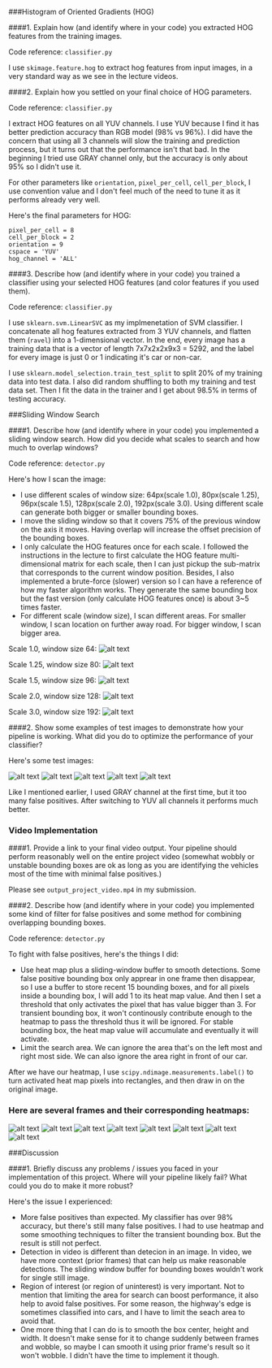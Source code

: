 [//]: # (Image References)
[image1]: ./writeup_material/scale_1.0.png
[image2]: ./writeup_material/scale_1.25.png
[image3]: ./writeup_material/scale_1.5.png
[image4]: ./writeup_material/scale_2.0.png
[image5]: ./writeup_material/scale_3.0.png
[image6]: ./writeup_material/test1.png
[image7]: ./writeup_material/test2.png
[image8]: ./writeup_material/test3.png
[image9]: ./writeup_material/test4.png
[image10]: ./writeup_material/test5.png

[image11]: ./writeup_material/heat1.png
[image12]: ./writeup_material/draw1.png
[image13]: ./writeup_material/heat2.png
[image14]: ./writeup_material/draw2.png
[image15]: ./writeup_material/heat3.png
[image16]: ./writeup_material/draw3.png
[image17]: ./writeup_material/heat4.png
[image18]: ./writeup_material/draw4.png

[video1]: ./project_video.mp4

###Histogram of Oriented Gradients (HOG)

####1. Explain how (and identify where in your code) you extracted HOG features from the training images.

Code reference: `classifier.py`

I use `skimage.feature.hog` to extract hog features from input images, in a very standard way as we see in the lecture videos.

####2. Explain how you settled on your final choice of HOG parameters.

Code reference: `classifier.py`

I extract HOG features on all YUV channels. I use YUV because I find it has better prediction accuracy than RGB model (98% vs 96%). I did have the concern that using all 3 channels will slow the training and prediction process, but it turns out that the performance isn't that bad. In the beginning I tried use GRAY channel only, but the accuracy is only about 95% so I didn't use it.

For other parameters like `orientation`, `pixel_per_cell`, `cell_per_block`, I use convention value and I don't feel much of the need to tune it as it performs already very well.

Here's the final parameters for HOG:

    pixel_per_cell = 8
    cell_per_block = 2
    orientation = 9
    cspace = 'YUV'
    hog_channel = 'ALL'


####3. Describe how (and identify where in your code) you trained a classifier using your selected HOG features (and color features if you used them).

Code reference: `classifier.py`

I use `sklearn.svm.LinearSVC` as my implmenetation of SVM classifier. I concatenate all hog features extracted from 3 YUV channels, and flatten them (`ravel`) into a 1-dimensional vector. In the end, every image has a training data that is a vector of length 7x7x2x2x9x3 = 5292, and the label for every image is just 0 or 1 indicating it's car or non-car.

I use `sklearn.model_selection.train_test_split` to split 20% of my training data into test data. I also did random shuffling to both my training and test data set. Then I fit the data in the trainer and I get about 98.5% in terms of testing accuracy.

###Sliding Window Search

####1. Describe how (and identify where in your code) you implemented a sliding window search.  How did you decide what scales to search and how much to overlap windows?

Code reference: `detector.py`

Here's how I scan the image:
- I use different scales of window size: 64px(scale 1.0), 80px(scale 1.25), 96px(scale 1.5), 128px(scale 2.0), 192px(scale 3.0). Using different scale can generate both bigger or smaller bounding boxes.
- I move the sliding window so that it covers 75% of the previous window on the axis it moves. Having overlap will increase the offset precision of the bounding boxes.
- I only calculate the HOG features once for each scale. I followed the instructions in the lecture to first calculate the HOG feature multi-dimensional matrix for each scale, then I can just pickup the sub-matrix that corresponds to the current window position. Besides, I also implemented a brute-force (slower) version so I can have a reference of how my faster algorithm works. They generate the same bounding box but the fast version (only calculate HOG features once) is about 3~5 times faster.
- For different scale (window size), I scan different areas. For smaller window, I scan location on further away road. For bigger window, I scan bigger area.

Scale 1.0, window size 64:
![alt text][image1]

Scale 1.25, window size 80:
![alt text][image2]

Scale 1.5, window size 96:
![alt text][image3]

Scale 2.0, window size 128:
![alt text][image4]

Scale 3.0, window size 192:
![alt text][image5]

####2. Show some examples of test images to demonstrate how your pipeline is working.  What did you do to optimize the performance of your classifier?

Here's some test images:

![alt text][image6]
![alt text][image7]
![alt text][image8]
![alt text][image9]
![alt text][image10]

Like I mentioned earlier, I used GRAY channel at the first time, but it too many false positives. After switching to YUV all channels it performs much better.

### Video Implementation

####1. Provide a link to your final video output.  Your pipeline should perform reasonably well on the entire project video (somewhat wobbly or unstable bounding boxes are ok as long as you are identifying the vehicles most of the time with minimal false positives.)

Please see `output_project_video.mp4` in my submission.


####2. Describe how (and identify where in your code) you implemented some kind of filter for false positives and some method for combining overlapping bounding boxes.

Code reference: `detector.py`

To fight with false positives, here's the things I did:
- Use heat map plus a sliding-window buffer to smooth detections. Some false positive bounding box only apprear in one frame then disappear, so I use a buffer to store recent 15 bounding boxes, and for all pixels inside a bounding box, I will add 1 to its heat map value. And then I set a threshold that only activates the pixel that has value bigger than 3. For transient bounding box, it won't continously contribute enough to the heatmap to pass the threshold thus it will be ignored. For stable bounding box, the heat map value will accumulate and eventually it will activate.
- Limit the search area. We can ignore the area that's on the left most and right most side. We can also ignore the area right in front of our car.

After we have our heatmap, I use `scipy.ndimage.measurements.label()` to turn activated heat map pixels into rectangles, and then draw in on the original image.

### Here are several frames and their corresponding heatmaps:
![alt text][image12] ![alt text][image11]
![alt text][image14] ![alt text][image13]
![alt text][image16] ![alt text][image15]
![alt text][image18] ![alt text][image17]

###Discussion

####1. Briefly discuss any problems / issues you faced in your implementation of this project.  Where will your pipeline likely fail?  What could you do to make it more robust?

Here's the issue I experienced:
- More false positives than expected. My classifier has over 98% accuracy, but there's still many false positives. I had to use heatmap and some smoothing techniques to filter the transient bounding box. But the result is still not perfect.
- Detection in video is different than detecion in an image. In video, we have more context (prior frames) that can help us make reasonable detections. The sliding window buffer for bounding boxes wouldn't work for single still image.
- Region of interest (or region of uninterest) is very important. Not to mention that limiting the area for search can boost performance, it also help to avoid false positives. For some reason, the highway's edge is sometimes classified into cars, and I have to limit the seach area to avoid that.
- One more thing that I can do is to smooth the box center, height and width. It doesn't make sense for it to change suddenly between frames and wobble, so maybe I can smooth it using prior frame's result so it won't wobble. I didn't have the time to implement it though.